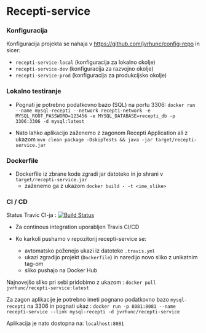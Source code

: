 ﻿# Recepti-service
 
 ### Konfiguracija
 
 Konfiguracija projekta se nahaja v https://github.com/jvrhunc/config-repo in sicer:
 - ```recepti-service-local``` (konfiguracija za lokalno okolje)
 - ```recepti-service-dev``` (konfiguracija za razvojno okolje)
 - ```recepti-service-prod``` (konfiguracija za produkcijsko okolje)
 
 ### Lokalno testiranje
 
- Pognati je potrebno podatkovno bazo (SQL) na portu 3306:
``` docker run --name mysql-recepti --network recepti-network -e MYSQL_ROOT_PASSWORD=123456 -e MYSQL_DATABASE=recepti_db -p 3306:3306 -d mysql:latest ```

- Nato lahko aplikacijo zaženemo z zagonom Recepti Application ali z ukazom ```mvn clean package -DskipTests && java -jar target/recepti-service.jar ```

### Dockerfile

- Dockerfile iz zbrane kode zgradi jar datoteko in jo shrani v ```target/recepti-service.jar```
    - zaženemo ga z ukazom ```docker build - -t <ime_slike>```

### CI / CD

Status Travic CI-ja : [![Build Status](https://travis-ci.com/jvrhunc/recepti-service.svg)](https://travis-ci.com/jvrhunc/recepti-service)

- Za continous integration uporabljen Travis CI/CD

- Ko karkoli pushamo v repozitorij recepti-service se:
    - avtomatsko poženejo ukazi iz datoteke ```.travis.yml```
    - ukazi zgradijo projekt (```Dockerfile```) in naredijo novo sliko z unikatnim tag-om
    - sliko pushajo na Docker Hub
    
Najnovejšo sliko pri sebi pridobimo z ukazom : ```docker pull jvrhunc/recepti-service:latest```

Za zagon aplikacije je potrebno imeti pognano podatkovno bazo ```mysql-recepti``` na 3306 in pognati ukaz : ```docker run -p 8081:8081 --name recepti-service --link mysql-recepti -d jvrhunc/recepti-service```

Aplikacija je nato dostopna na: ```localhost:8081```
